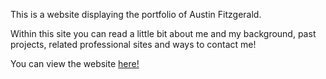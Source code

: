 This is a website displaying the portfolio of Austin Fitzgerald.

Within this site you can read a little bit about me and my background, past projects, related professional sites and ways to contact me!

You can view the website [here!](https://afitzgerald95.github.io/Portfolio/)
